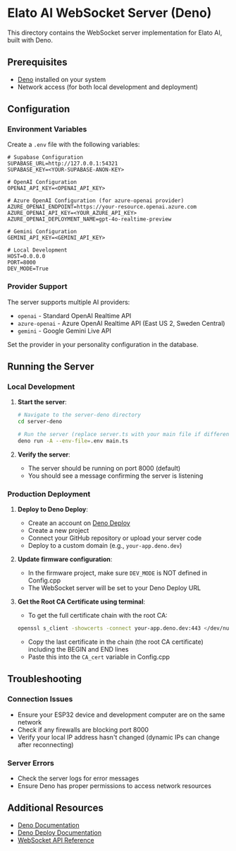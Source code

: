# Elato AI WebSocket Server (Deno)

This directory contains the WebSocket server implementation for Elato AI, built with Deno.

## Prerequisites

- [Deno](https://deno.land/) installed on your system
- Network access (for both local development and deployment)

## Configuration

### Environment Variables

Create a `.env` file with the following variables:

```env
# Supabase Configuration
SUPABASE_URL=http://127.0.0.1:54321
SUPABASE_KEY=<YOUR-SUPABASE-ANON-KEY>

# OpenAI Configuration
OPENAI_API_KEY=<OPENAI_API_KEY>

# Azure OpenAI Configuration (for azure-openai provider)
AZURE_OPENAI_ENDPOINT=https://your-resource.openai.azure.com
AZURE_OPENAI_API_KEY=<YOUR_AZURE_API_KEY>
AZURE_OPENAI_DEPLOYMENT_NAME=gpt-4o-realtime-preview

# Gemini Configuration
GEMINI_API_KEY=<GEMINI_API_KEY>

# Local Development
HOST=0.0.0.0
PORT=8000
DEV_MODE=True
```

### Provider Support

The server supports multiple AI providers:
- `openai` - Standard OpenAI Realtime API
- `azure-openai` - Azure OpenAI Realtime API (East US 2, Sweden Central)
- `gemini` - Google Gemini Live API

Set the provider in your personality configuration in the database.

## Running the Server

### Local Development

1. **Start the server**:
   ```bash
   # Navigate to the server-deno directory
   cd server-deno
   
   # Run the server (replace server.ts with your main file if different)
   deno run -A --env-file=.env main.ts
   ```

2. **Verify the server**:
   - The server should be running on port 8000 (default)
   - You should see a message confirming the server is listening

### Production Deployment

1. **Deploy to Deno Deploy**:
   - Create an account on [Deno Deploy](https://deno.com/deploy)
   - Create a new project
   - Connect your GitHub repository or upload your server code
   - Deploy to a custom domain (e.g., `your-app.deno.dev`)

2. **Update firmware configuration**:
   - In the firmware project, make sure `DEV_MODE` is NOT defined in Config.cpp
   - The WebSocket server will be set to your Deno Deploy URL

3. **Get the Root CA Certificate using terminal**:
   - To get the full certificate chain with the root CA:
   ```bash
   openssl s_client -showcerts -connect your-app.deno.dev:443 </dev/null
   ```
   - Copy the last certificate in the chain (the root CA certificate) including the BEGIN and END lines
   - Paste this into the `CA_cert` variable in Config.cpp

## Troubleshooting

### Connection Issues
- Ensure your ESP32 device and development computer are on the same network
- Check if any firewalls are blocking port 8000
- Verify your local IP address hasn't changed (dynamic IPs can change after reconnecting)

### Server Errors
- Check the server logs for error messages
- Ensure Deno has proper permissions to access network resources

## Additional Resources

- [Deno Documentation](https://docs.deno.com/runtime/)
- [Deno Deploy Documentation](https://docs.deno.com/deploy/manual/)
- [WebSocket API Reference](https://developer.mozilla.org/en-US/docs/Web/API/WebSocket)

